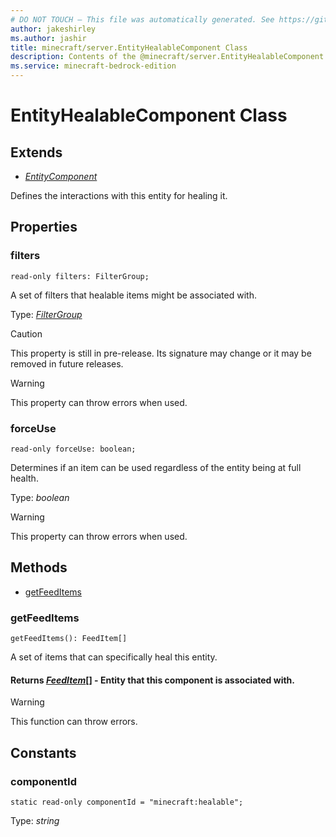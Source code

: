 ```yaml
---
# DO NOT TOUCH — This file was automatically generated. See https://github.com/mojang/minecraftapidocsgenerator to modify descriptions, examples, etc.
author: jakeshirley
ms.author: jashir
title: minecraft/server.EntityHealableComponent Class
description: Contents of the @minecraft/server.EntityHealableComponent class.
ms.service: minecraft-bedrock-edition
---
```

# EntityHealableComponent Class

## Extends
- [*EntityComponent*](EntityComponent.md)

Defines the interactions with this entity for healing it.

## Properties

### **filters**
`read-only filters: FilterGroup;`

A set of filters that healable items might be associated with.

Type: [*FilterGroup*](FilterGroup.md)

> [!CAUTION]
> This property is still in pre-release.  Its signature may change or it may be removed in future releases.
    
> [!WARNING]
> This property can throw errors when used.

### **forceUse**
`read-only forceUse: boolean;`

Determines if an item can be used regardless of the entity being at full health.

Type: *boolean*
    
> [!WARNING]
> This property can throw errors when used.

## Methods
- [getFeedItems](#getfeeditems)

### **getFeedItems**
`
getFeedItems(): FeedItem[]
`

A set of items that can specifically heal this entity.

#### **Returns** [*FeedItem*](FeedItem.md)[] - Entity that this component is associated with.

> [!WARNING]
> This function can throw errors.

## Constants

### **componentId**
`static read-only componentId = "minecraft:healable";`

Type: *string*

